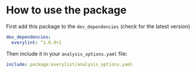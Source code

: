 # How to use the package

First add this package to the `dev_dependencies` (check for the latest version)

```yaml
dev_dependencies:
  everylint: ^1.0.0+1
```

Then include it in your `analysis_options.yaml` file:

```yaml
include: package:everylist/analysis_options.yaml
```